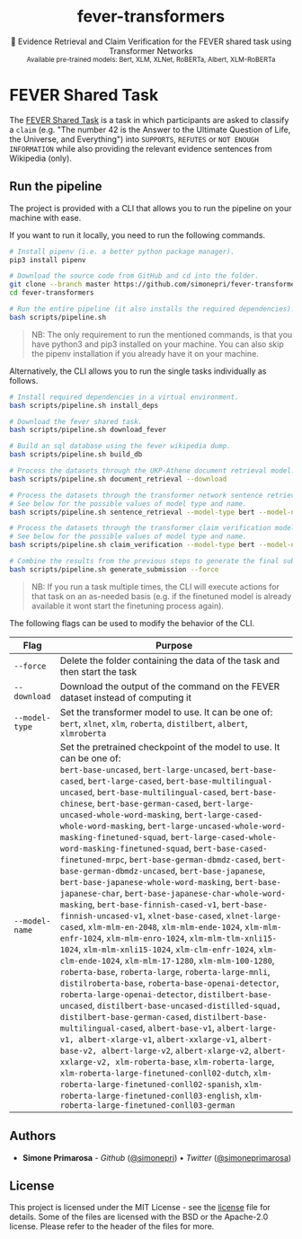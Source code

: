 <h1 align="center">
  <b>fever-transformers</b>
</h1>

<p align="center">
  📄 Evidence Retrieval and Claim Verification for the FEVER shared task using Transformer Networks
  <br/>

  <sub>
    Available pre-trained models: Bert, XLM, XLNet, RoBERTa, Albert, XLM-RoBERTa
  </sub>
</p>

# FEVER Shared Task
The [FEVER Shared Task][link:fever] is a task in which participants are asked to classify a `claim` (e.g. "The number 42 is the Answer to the Ultimate Question of Life, the Universe, and Everything") into `SUPPORTS`, `REFUTES` or `NOT ENOUGH INFORMATION` while also providing the relevant evidence sentences from Wikipedia (only).

## Run the pipeline

The project is provided with a CLI that allows you to run the pipeline on your machine with ease.

If you want to run it locally, you need to run the following commands.

```bash
# Install pipenv (i.e. a better python package manager).
pip3 install pipenv

# Download the source code from GitHub and cd into the folder.
git clone --branch master https://github.com/simonepri/fever-transformers
cd fever-transformers

# Run the entire pipeline (it also installs the required dependencies).
bash scripts/pipeline.sh
```

> NB: The only requirement to run the mentioned commands, is that you have python3 and pip3 installed on your machine. You can also skip the pipenv installation if you already have it on your machine.

Alternatively, the CLI allows you to run the single tasks individually as follows.

```bash
# Install required dependencies in a virtual environment.
bash scripts/pipeline.sh install_deps

# Download the fever shared task.
bash scripts/pipeline.sh download_fever

# Build an sql database using the fever wikipedia dump.
bash scripts/pipeline.sh build_db

# Process the datasets through the UKP-Athene document retrieval model.
bash scripts/pipeline.sh document_retrieval --download

# Process the datasets through the transformer network sentence retrieval model.
# See below for the possible values of model type and name.
bash scripts/pipeline.sh sentence_retrieval --model-type bert --model-name bert-base-cased

# Process the datasets through the transformer claim verification model.
# See below for the possible values of model type and name.
bash scripts/pipeline.sh claim_verification --model-type bert --model-name bert-base-cased

# Combine the results from the previous steps to generate the final submission files.
bash scripts/pipeline.sh generate_submission --force
```

> NB: If you run a task multiple times, the CLI will execute actions for that task on an as-needed basis (e.g. if the finetuned model is already available it wont start the finetuning process again).

The following flags can be used to modify the behavior of the CLI.

| Flag | Purpose |
|------|---------|
| `--force` | Delete the folder containing the data of the task and then start the task |
|  `--download` | Download the output of the command on the FEVER dataset instead of computing it |
|  `--model-type` | Set the transformer model to use. It can be one of: <br/>`bert`, `xlnet`, `xlm`, `roberta`, `distilbert`, `albert`, `xlmroberta` |
| `--model-name` | Set the pretrained checkpoint of the model to use. It can be one of: <br/> `bert-base-uncased`, `bert-large-uncased`, `bert-base-cased`, `bert-large-cased`, `bert-base-multilingual-uncased`, `bert-base-multilingual-cased`, `bert-base-chinese`, `bert-base-german-cased`, `bert-large-uncased-whole-word-masking`, `bert-large-cased-whole-word-masking`, `bert-large-uncased-whole-word-masking-finetuned-squad`, `bert-large-cased-whole-word-masking-finetuned-squad`, `bert-base-cased-finetuned-mrpc`, `bert-base-german-dbmdz-cased`, `bert-base-german-dbmdz-uncased`, `bert-base-japanese`, `bert-base-japanese-whole-word-masking`, `bert-base-japanese-char`, `bert-base-japanese-char-whole-word-masking`, `bert-base-finnish-cased-v1`, `bert-base-finnish-uncased-v1`, `xlnet-base-cased`, `xlnet-large-cased`, `xlm-mlm-en-2048`, `xlm-mlm-ende-1024`, `xlm-mlm-enfr-1024`, `xlm-mlm-enro-1024`, `xlm-mlm-tlm-xnli15-1024`, `xlm-mlm-xnli15-1024`, `xlm-clm-enfr-1024`, `xlm-clm-ende-1024`, `xlm-mlm-17-1280`, `xlm-mlm-100-1280`, `roberta-base`, `roberta-large`, `roberta-large-mnli`, `distilroberta-base`, `roberta-base-openai-detector`, `roberta-large-openai-detector`, `distilbert-base-uncased`, `distilbert-base-uncased-distilled-squad, distilbert-base-german-cased`, `distilbert-base-multilingual-cased`, `albert-base-v1`, `albert-large-v1, albert-xlarge-v1`, `albert-xxlarge-v1`, `albert-base-v2, albert-large-v2`, `albert-xlarge-v2`, `albert-xxlarge-v2, xlm-roberta-base`, `xlm-roberta-large`, `xlm-roberta-large-finetuned-conll02-dutch`, `xlm-roberta-large-finetuned-conll02-spanish`, `xlm-roberta-large-finetuned-conll03-english`, `xlm-roberta-large-finetuned-conll03-german` |

## Authors
- **Simone Primarosa** - *Github* ([@simonepri][github:simonepri]) • *Twitter* ([@simoneprimarosa][twitter:simoneprimarosa])

## License
This project is licensed under the MIT License - see the [license][license] file for details.
Some of the files are licensed with the BSD or the Apache-2.0 license.
Please refer to the header of the files for more.

<!-- Links -->
[license]: https://github.com/simonepri/fever-transformers/tree/master/license

[github:simonepri]: https://github.com/simonepri
[twitter:simoneprimarosa]: http://twitter.com/intent/user?screen_name=simoneprimarosa

[run:colab]: https://colab.research.google.com/drive/1hhJL-VQ__Qh_HsDb6WvflTlNJnEXTlR9

[link:fever]: http://fever.ai
